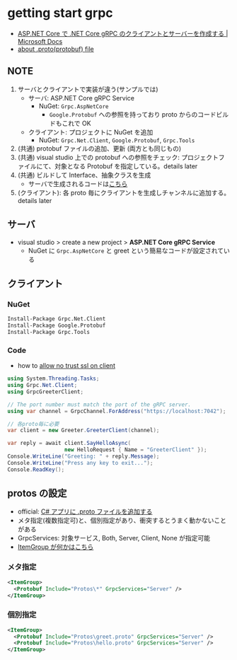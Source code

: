 # getting start grpc

- [ASP\.NET Core で \.NET Core gRPC のクライアントとサーバーを作成する \| Microsoft Docs](https://docs.microsoft.com/ja-jp/aspnet/core/tutorials/grpc/grpc-start?view=aspnetcore-6.0&tabs=visual-studio)
- [about .proto(protobuf) file](./proto.md)

## NOTE

1. サーバとクライアントで実装が違う(サンプルでは)
   - サーバ: ASP.NET Core gRPC Service
     - NuGet: `Grpc.AspNetCore`
       - `Google.Protobuf` への参照を持っており proto からのコードビルドもこれで OK
   - クライアント: プロジェクトに NuGet を追加
     - NuGet: `Grpc.Net.Client`, `Google.Protobuf`, `Grpc.Tools`
2. (共通) protobuf ファイルの追加、更新 (両方とも同じもの)
3. (共通) visual studio 上での protobuf への参照をチェック: プロジェクトファイルにて、対象となる Protobuf を指定している。details later
4. (共通) ビルドして Interface、抽象クラスを生成
   - サーバで生成されるコードは[こちら](./proto.md)
5. (クライアント): 各 proto 毎にクライアントを生成しチャンネルに追加する。 details later

## サーバ

- visual studio > create a new project > **ASP.NET Core gRPC Service**
  - NuGet に `Grpc.AspNetCore` と greet という簡易なコードが設定されている

## クライアント

### NuGet

```bash
Install-Package Grpc.Net.Client
Install-Package Google.Protobuf
Install-Package Grpc.Tools
```

### Code

- how to [allow no trust ssl on client](./allowNoTrustSslOnClient.md)

```cs
using System.Threading.Tasks;
using Grpc.Net.Client;
using GrpcGreeterClient;

// The port number must match the port of the gRPC server.
using var channel = GrpcChannel.ForAddress("https://localhost:7042");

// 各proto毎に必要
var client = new Greeter.GreeterClient(channel);

var reply = await client.SayHelloAsync(
                  new HelloRequest { Name = "GreeterClient" });
Console.WriteLine("Greeting: " + reply.Message);
Console.WriteLine("Press any key to exit...");
Console.ReadKey();
```

## protos の設定

- official: [C\# アプリに \.proto ファイルを追加する](https://docs.microsoft.com/ja-jp/aspnet/core/grpc/basics?view=aspnetcore-6.0#add-a-proto-file-to-a-c-app)
- メタ指定(複数指定可)と、個別指定があり、衝突するとうまく動かないことがある
- GrpcServices: 対象サービス, Both, Server, Client, None が指定可能
- [ItemGroup が何かはこちら](../visualstudio/projectfile.md)

### メタ指定

```xml
<ItemGroup>
  <Protobuf Include="Protos\*" GrpcServices="Server" />
</ItemGroup>
```

### 個別指定

```xml
<ItemGroup>
  <Protobuf Include="Protos\greet.proto" GrpcServices="Server" />
  <Protobuf Include="Protos\hello.proto" GrpcServices="Server" />
</ItemGroup>
```
